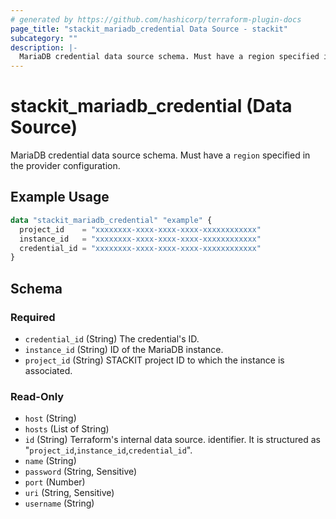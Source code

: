 ```yaml
---
# generated by https://github.com/hashicorp/terraform-plugin-docs
page_title: "stackit_mariadb_credential Data Source - stackit"
subcategory: ""
description: |-
  MariaDB credential data source schema. Must have a region specified in the provider configuration.
---
```


# stackit_mariadb_credential (Data Source)

MariaDB credential data source schema. Must have a `region` specified in the provider configuration.

## Example Usage

```terraform
data "stackit_mariadb_credential" "example" {
  project_id    = "xxxxxxxx-xxxx-xxxx-xxxx-xxxxxxxxxxxx"
  instance_id   = "xxxxxxxx-xxxx-xxxx-xxxx-xxxxxxxxxxxx"
  credential_id = "xxxxxxxx-xxxx-xxxx-xxxx-xxxxxxxxxxxx"
}
```

<!-- schema generated by tfplugindocs -->
## Schema

### Required

- `credential_id` (String) The credential's ID.
- `instance_id` (String) ID of the MariaDB instance.
- `project_id` (String) STACKIT project ID to which the instance is associated.

### Read-Only

- `host` (String)
- `hosts` (List of String)
- `id` (String) Terraform's internal data source. identifier. It is structured as "`project_id`,`instance_id`,`credential_id`".
- `name` (String)
- `password` (String, Sensitive)
- `port` (Number)
- `uri` (String, Sensitive)
- `username` (String)
